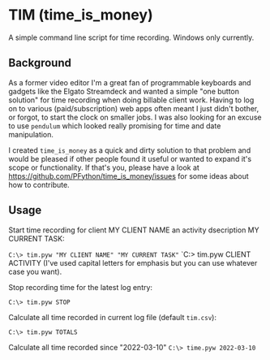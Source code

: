 # TIM (time_is_money)
A simple command line script for time recording.  Windows only currently.

## Background
As a former video editor I'm a great fan of programmable keyboards and gadgets like the Elgato Streamdeck and wanted a simple "one button solution" for time recording when doing billable client work. Having to log on to various (paid/subscription) web apps often meant I just didn't bother, or forgot, to start the clock on smaller jobs.  I was also looking for an excuse to use `pendulum` which looked really promising for time and date manipulation.

I created `time_is_money` as a quick and dirty solution to that problem and would be pleased if other people found it useful or wanted to expand it's scope or functionality.  If that's you, please have a look at https://github.com/PFython/time_is_money/issues for some ideas about how to contribute.

## Usage

Start time recording for client MY CLIENT NAME an activity dsecription MY CURRENT TASK:

`C:\> tim.pyw "MY CLIENT NAME" "MY CURRENT TASK"`
`C:\> tim.pyw CLIENT ACTIVITY
(I've used capital letters for emphasis but you can use whatever case you want).

Stop recording time for the latest log entry:

`C:\> tim.pyw STOP`

Calculate all time recorded in current log file (default `tim.csv`):

`C:\> tim.pyw TOTALS`

Calculate all time recorded since "2022-03-10"
`C:\> time.pyw 2022-03-10`
